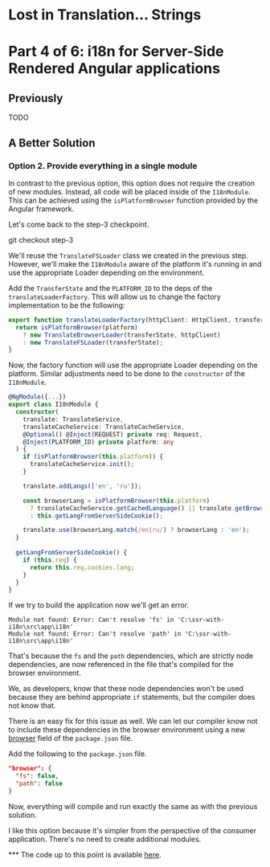# Lost in Translation... Strings
# Part 4 of 6: i18n for Server-Side Rendered Angular applications

## Previously
TODO

## A Better Solution

### Option 2. Provide everything in a single module

In contrast to the previous option, this option does not require the creation of new modules. Instead, all code will be placed inside of the `I18nModule`. This can be achieved using the `isPlatformBrowser` function provided by the Angular framework.

Let's come back to the step-3 checkpoint.

git checkout step-3

We'll reuse the `TranslateFSLoader` class we created in the previous step. However, we'll make the `I18nModule` aware of the platform it's running in and use the appropriate Loader depending on the environment.

Add the `TransferState` and the `PLATFORM_ID` to the deps of the `translateLoaderFactory`. This will allow us to change the factory implementation to be the following:

```ts
export function translateLoaderFactory(httpClient: HttpClient, transferState: TransferState, platform: any) {
  return isPlatformBrowser(platform)
    ? new TranslateBrowserLoader(transferState, httpClient)
    : new TranslateFSLoader(transferState);
}
```

Now, the factory function will use the appropriate Loader depending on the platform. Similar adjustments need to be done to the `constructor` of the `I18nModule`.

```ts
@NgModule({...})
export class I18nModule {
  constructor(
    translate: TranslateService,
    translateCacheService: TranslateCacheService,
    @Optional() @Inject(REQUEST) private req: Request,
    @Inject(PLATFORM_ID) private platform: any
  ) {
    if (isPlatformBrowser(this.platform)) {
      translateCacheService.init();
    }

    translate.addLangs(['en', 'ru']);

    const browserLang = isPlatformBrowser(this.platform)
      ? translateCacheService.getCachedLanguage() || translate.getBrowserLang() || 'en'
      : this.getLangFromServerSideCookie();

    translate.use(browserLang.match(/en|ru/) ? browserLang : 'en');
  }
  
  getLangFromServerSideCookie() {
    if (this.req) {
      return this.req.cookies.lang;
    }
  }
}
```

If we try to build the application now we'll get an error.

```
Module not found: Error: Can't resolve 'fs' in 'C:\ssr-with-i18n\src\app\i18n'
Module not found: Error: Can't resolve 'path' in 'C:\ssr-with-i18n\src\app\i18n'
```

That's because the `fs` and the `path` dependencies, which are strictly node dependencies, are now referenced in the file that's compiled for the browser environment.

We, as developers, know that these node dependencies won't be used because they are behind appropriate `if` statements, but the compiler does not know that.

There is an easy fix for this issue as well. We can let our compiler know not to include these dependencies in the browser environment using a new [browser](https://medium.com/r/?url=https%3A%2F%2Fgithub.com%2Fdefunctzombie%2Fpackage-browser-field-spec) field of the `package.json` file.

Add the following to the `package.json` file.

```json
"browser": {
  "fs": false,
  "path": false
}
```

Now, everything will compile and run exactly the same as with the previous solution.

I like this option because it's simpler from the perspective of the consumer application. There's no need to create additional modules.

*** The code up to this point is available [here](https://medium.com/r/?url=https%3A%2F%2Fgithub.com%2FDmitryEfimenko%2Fssr-with-i18n%2Ftree%2Fstep-6).
